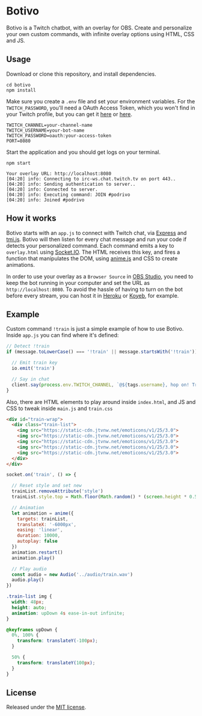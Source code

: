 # Botivo
Botivo is a Twitch chatbot, with an overlay for OBS. Create and personalize your own custom commands, with infinite overlay options using HTML, CSS and JS.

Usage
---
Download or clone this repository, and install dependencies.
```shell
cd botivo
npm install
```

Make sure you create a `.env` file and set your environment variables. For the `TWITCH_PASSWORD`, you'll need a OAuth Access Token, which you won't find in your Twitch profile, but you can get it [here](https://twitchapps.com/tmi/) or [here](https://twitchtokengenerator.com/).
```dotenv
TWITCH_CHANNEL=your-channel-name
TWITCH_USERNAME=your-bot-name
TWITCH_PASSWORD=oauth:your-access-token
PORT=8080
```

Start the application and you should get logs on your terminal.
```shell
npm start
```
```shell
Your overlay URL: http://localhost:8080
[04:20] info: Connecting to irc-ws.chat.twitch.tv on port 443..
[04:20] info: Sending authentication to server..
[04:20] info: Connected to server.
[04:20] info: Executing command: JOIN #podrivo
[04:20] info: Joined #podrivo
```

How it works
---
Botivo starts with an `app.js` to connect with Twitch chat, via [Express](https://expressjs.com/) and [tmi.js](https://tmijs.com/). Botivo will then listen for every chat message and run your code if detects your personalized command. Each command emits a key to `overlay.html` using [Socket.IO](https://socket.io/). The HTML receives this key, and fires a function that manipulates the DOM, using [anime.js](https://animejs.com/) and CSS to create animations.

In order to use your overlay as a `Browser Source` in [OBS Studio](https://obsproject.com/), you need to keep the bot running in your computer and set the URL as `http://localhost:8080`. To avoid the hassle of having to turn on the bot before every stream, you can host it in [Heroku](heroku.com) or [Koyeb](https://koyeb.com/), for example.

Example
---
Custom command `!train` is just a simple example of how to use Botivo. Inside `app.js` you can find where it's defined:
```js
// Detect !train
if (message.toLowerCase() === '!train' || message.startsWith('!train')) {

  // Emit train key
  io.emit('train')

  // Say in chat
  client.say(process.env.TWITCH_CHANNEL, `@${tags.username}, hop on! Train is about to leave!`)
}
```

Also, there are HTML elements to play around inside `index.html`, and JS and CSS to tweak inside `main.js` and `train.css`
```html
<div id="train-wrap">
  <div class="train-list">
    <img src="https://static-cdn.jtvnw.net/emoticons/v1/25/3.0">
    <img src="https://static-cdn.jtvnw.net/emoticons/v1/25/3.0">
    <img src="https://static-cdn.jtvnw.net/emoticons/v1/25/3.0">
    <img src="https://static-cdn.jtvnw.net/emoticons/v1/25/3.0">
    <img src="https://static-cdn.jtvnw.net/emoticons/v1/25/3.0">
  </div>
</div>
```
```js
socket.on('train', () => {

  // Reset style and set new
  trainList.removeAttribute('style')
  trainList.style.top = Math.floor(Math.random() * (screen.height * 0.5)) + 'px'

  // Animation
  let animation = anime({
    targets: trainList,
    translateX: '-6000px',
    easing: 'linear',
    duration: 10000,
    autoplay: false
  })
  animation.restart()
  animation.play()

  // Play audio
  const audio = new Audio('../audio/train.wav')
  audio.play()
})
```
```css
.train-list img {
  width: 48px;
  height: auto;
  animation: upDown 4s ease-in-out infinite;
}

@keyframes upDown {
  0%, 100% {
    transform: translateY(-100px);
  }

  50% {
    transform: translateY(100px);
  }
}
```

License
---
Released under the [MIT license](LICENSE).